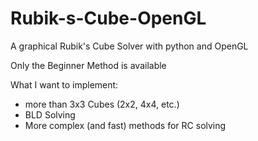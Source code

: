 # Rubik-s-Cube-OpenGL
A graphical Rubik's Cube Solver with python and OpenGL

Only the Beginner Method is available

What I want to implement:
  - more than 3x3 Cubes (2x2, 4x4, etc.)
  - BLD Solving
  - More complex (and fast) methods for RC solving
